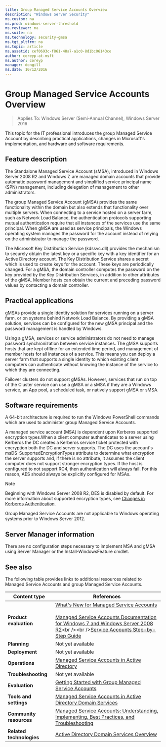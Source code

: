 ```yaml
---
title: Group Managed Service Accounts Overview
description: "Windows Server Security"
ms.custom: na
ms.prod: windows-server-threshold
ms.reviewer: na
ms.suite: na
ms.technology: security-gmsa
ms.tgt_pltfrm: na
ms.topic: article
ms.assetid: cef0693c-f861-48a7-a1c0-8d1bc06143ce
author: coreyp-at-msft
ms.author: coreyp
manager: dongill
ms.date: 10/12/2016
---
```

# Group Managed Service Accounts Overview

>Applies To: Windows Server (Semi-Annual Channel), Windows Server 2016

This topic for the IT professional introduces the group Managed Service Account by describing practical applications, changes in Microsoft's implementation, and hardware and software requirements.


## <a name="BKMK_OVER"></a>Feature description
The Standalone Managed Service Account (sMSA), introduced in Windows Server 2008 R2 and Windows 7, are managed domain accounts that provide automatic password management and simplified service principal name (SPN) management, including delegation of management to other administrators.

The group Managed Service Account (gMSA) provides the same functionality within the domain but also extends that functionality over multiple servers. When connecting to a service hosted on a server farm, such as Network Load Balance, the authentication protocols supporting mutual authentication require that all instances of the services use the same principal. When gMSA are used as service principals, the Windows operating system manages the password for the account instead of relying on the administrator to manage the password.

The Microsoft Key Distribution Service \(kdssvc.dll\) provides the mechanism to securely obtain the latest key or a specific key with a key identifier for an Active Directory account. The Key Distribution Service shares a secret which is used to create keys for the account. These keys are periodically changed. For a gMSA, the domain controller computes the password on the key provided by the Key Distribution Services, in addition to other attributes of the gMSA.  Member hosts can obtain the current and preceding password values by contacting a domain controller.

## <a name="BKMK_APP"></a>Practical applications
gMSAs provide a single identity solution for services running on a server farm, or on systems behind Network Load Balance. By providing a gMSA solution, services can be configured for the new gMSA principal and the password management is handled by Windows.

Using a gMSA, services or service administrators do not need to manage password synchronization between service instances. The gMSA supports hosts that are kept offline for an extended time period, and management of member hosts for all instances of a service. This means you can deploy a server farm that supports a single identity to which existing client computers can authenticate without knowing the instance of the service to which they are connecting.

Failover clusters do not support gMSAs. However, services that run on top of the Cluster service can use a gMSA or a sMSA if they are a Windows service, an App pool, a scheduled task, or natively support gMSA or sMSA.

## <a name="BKMK_SOFT"></a>Software requirements

A 64\-bit architecture is required to run the Windows PowerShell commands which are used to administer group Managed Service Accounts.

A managed service account (MSA) is dependent upon Kerberos supported encryption types.When a client computer authenticates to a server using Kerberos the DC creates a Kerberos service ticket protected with encryption both the DC and server supports. The DC uses the account's msDS\-SupportedEncryptionTypes attribute to determine what encryption the server supports and, if there is no attribute, it assumes the client computer does not support stronger encryption types. If the host is configured to not support RC4, then authentication will always fail. For this reason, AES should always be explicitly configured for MSAs.

> [!NOTE]
> Beginning with Windows Server 2008 R2, DES is disabled by default. For more information about supported encryption types, see [Changes in Kerberos Authentication](https://technet.microsoft.com/library/dd560670(WS.10).aspx).

Group Managed Service Accounts are not applicable to Windows operating systems prior to Windows Server 2012.

## Server Manager information
There are no configuration steps necessary to implement MSA and gMSA using Server Manager or the Install\-WindowsFeature cmdlet.

## <a name="BKMK_LINKS"></a>See also
The following table provides links to additional resources related to Managed Service Accounts and group Managed Service Accounts.

|Content type|References|
|--------|-------|
|**Product evaluation**|[What's New for Managed Service Accounts](what-s-new-for-managed-service-accounts.md)<br /><br />[Managed Service Accounts Documentation for Windows 7 and Windows Server 2008 R2](https://technet.microsoft.com/library/ff641731(v=ws.10).aspx)<br /><br />[Service Accounts Step\-by\-Step Guide](https://technet.microsoft.com/library/dd548356(v=ws.10).aspx)|
|**Planning**|Not yet available|
|**Deployment**|Not yet available|
|**Operations**|[Managed Service Accounts in Active Directory](https://technet.microsoft.com/library/dd378925(v=ws.10).aspx)|
|**Troubleshooting**|Not yet available|
|**Evaluation**|[Getting Started with Group Managed Service Accounts](getting-started-with-group-managed-service-accounts.md)|
|**Tools and settings**|[Managed Service Accounts in Active Directory Domain Services](https://technet.microsoft.com/library/dd378925(v=WS.10).aspx)|
|**Community resources**|[Managed Service Accounts: Understanding, Implementing, Best Practices, and Troubleshooting](http://blogs.technet.com/b/askds/archive/2009/09/10/managed-service-accounts-understanding-implementing-best-practices-and-troubleshooting.aspx)|
|**Related technologies**|[Active Directory Domain Services Overview](active-directory-domain-services-overview.md)|


